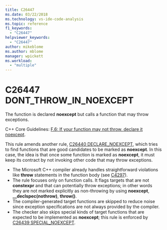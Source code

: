 ```yaml
---
title: C26447
ms.date: 03/22/2018
ms.technology: vs-ide-code-analysis
ms.topic: reference
f1_keywords:
  - "C26447"
helpviewer_keywords:
  - "C26447"
author: mikeblome
ms.author: mblome
manager: wpickett
ms.workload:
  - "multiple"
---
```

# C26447 DONT_THROW_IN_NOEXCEPT

The function is declared **noexcept** but calls a function that may throw exceptions.

C++ Core Guidelines:
[F.6: If your function may not throw, declare it noexcept](https://github.com/isocpp/CppCoreGuidelines/blob/master/CppCoreGuidelines.md#f6-if-your-function-may-not-throw-declare-it-noexcept).

This rule amends another rule, [C26440 DECLARE_NOEXCEPT](c26440.md), which tries to find functions that are good candidates to be marked as **noexcept**. In this case, the idea is that once some function is marked as **noexcept**, it must keep its contract by not invoking other code that may throw exceptions.

- The Microsoft C++ compiler already handles straightforward violations like **throw** statements in the function body (see [C4297](/cpp/error-messages/compiler-warnings/compiler-warning-level-1-c4297)).
- The rule focuses only on function calls. It flags targets that are not **constexpr** and that can potentially throw exceptions; in other words they are not marked explicitly as non-throwing by using **noexcept**, **__declspec(nothrow)**, **throw()**.
- The compiler-generated target functions are skipped to reduce noise since exception specifications are not always provided by the compiler.
- The checker also skips special kinds of target functions that are expected to be implemented as **noexcept**; this rule is enforced by [C26439 SPECIAL_NOEXCEPT](c26439.md).

